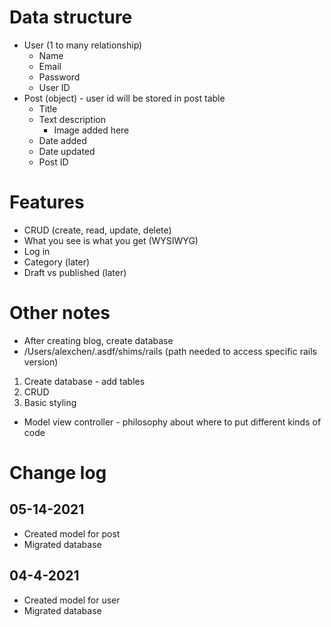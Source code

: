 # Data structure
- User (1 to many relationship)
  - Name
  - Email
  - Password
  - User ID
- Post (object) - user id will be stored in post table
  - Title
  - Text description
    - Image added here
  - Date added
  - Date updated
  - Post ID

# Features
- CRUD (create, read, update, delete)
- What you see is what you get (WYSIWYG)
- Log in
- Category (later)
- Draft vs published (later)

# Other notes
- After creating blog, create database
- /Users/alexchen/.asdf/shims/rails (path needed to access specific rails version)

1. Create database - add tables
2. CRUD
3. Basic styling

- Model view controller - philosophy about where to put different kinds of code

# Change log

## 05-14-2021
- Created model for post
- Migrated database

## 04-4-2021
- Created model for user
- Migrated database
